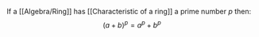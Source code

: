 If a [[Algebra/Ring]] has [[Characteristic of a ring]] a prime number $p$ then:
$$
(a+b)^{p}=a^{p}+b^{p}
$$
